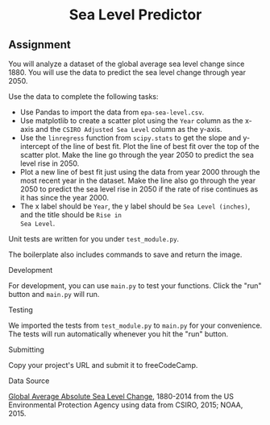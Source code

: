 <h1 align="center"><string>Sea Level Predictor</string></h1>

## **Assignment**

You will analyze a dataset of the global average sea level change since 1880. You will use the data to predict the sea level change through year 2050.

Use the data to complete the following tasks:

- Use Pandas to import the data from <code>epa-sea-level.csv</code>.
- Use matplotlib to create a scatter plot using the <code>Year</code> column as the x-axis and the <code>CSIRO Adjusted Sea Level</code> column as the y-axis.
- Use the <code>linregress</code> function from <code>scipy.stats</code> to get the slope and y-intercept of the line of best fit. Plot the line of best fit over the top of the scatter plot. Make the line go through the year 2050 to predict the sea level rise in 2050.
- Plot a new line of best fit just using the data from year 2000 through the most recent year in the dataset. Make the line also go through the year 2050 to predict the sea level rise in 2050 if the rate of rise continues as it has since the year 2000.
- The x label should be <code>Year</code>, the y label should be <code>Sea Level (inches)</code>, and the title should be <code>Rise in Sea Level</code>.

Unit tests are written for you under <code>test_module.py</code>.

The boilerplate also includes commands to save and return the image.

Development

For development, you can use <code>main.py</code> to test your functions. Click the "run" button and <code>main.py</code> will run.

Testing

We imported the tests from <code>test_module.py</code> to <code>main.py</code> for your convenience. The tests will run automatically whenever you hit the "run" button.

Submitting

Copy your project's URL and submit it to freeCodeCamp.

Data Source

<ins>Global Average Absolute Sea Level Change</ins>, 1880-2014 from the US Environmental Protection Agency using data from CSIRO, 2015; NOAA, 2015.
